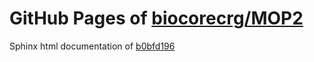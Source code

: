 GitHub Pages of [biocorecrg/MOP2](https://github.com/biocorecrg/MOP2.git)
===
Sphinx html documentation of [b0bfd196](https://github.com/biocorecrg/MOP2/tree/b0bfd1962deb03f39f2d630c744f26b1161712cc)
